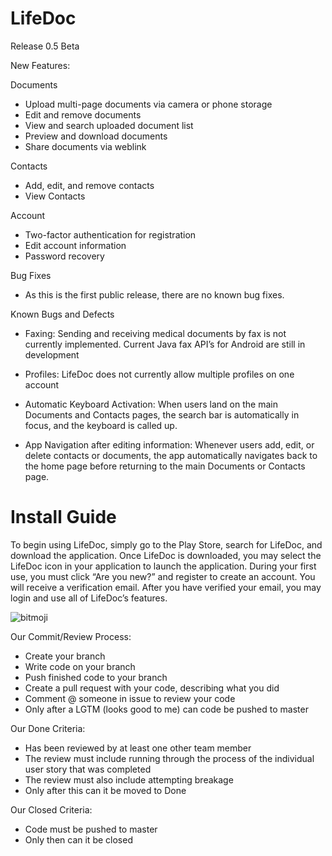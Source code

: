 # LifeDoc

Release 0.5 Beta

New Features:

Documents
- Upload multi-page documents via camera or phone storage
- Edit and remove documents
- View and search uploaded document list
- Preview and download documents
- Share documents via weblink

Contacts
- Add, edit, and remove contacts
- View Contacts

Account
- Two-factor authentication for registration
- Edit account information
- Password recovery

Bug Fixes
- As this is the first public release, there are no known bug fixes.

Known Bugs and Defects
- Faxing: Sending and receiving medical documents by fax is not currently implemented. Current Java fax API’s for Android are still in development

- Profiles: LifeDoc does not currently allow multiple profiles on one account 

- Automatic Keyboard Activation: When users land on the main Documents and Contacts pages, the search bar is automatically in focus, and the keyboard is called up.

- App Navigation after editing information: Whenever users add, edit, or delete contacts or documents, the app automatically navigates back to the home page before returning to the main Documents or Contacts page.


# Install Guide
  To begin using LifeDoc, simply go to the Play Store, search for LifeDoc, and download the application. Once LifeDoc is downloaded, you may select the LifeDoc icon in your application to launch the application. 
  During your first use, you must click “Are you new?” and register to create an account. You will receive a verification email. After you have verified your email, you may login and use all of LifeDoc’s features.


![bitmoji](https://render.bitstrips.com/v2/cpanel/9900e206-8e57-4079-846e-23178d0164c3-cdbe2b7c-88da-48cd-8e59-bc0e45fdb391-v1.png?transparent=1&palette=1&width=246)

Our Commit/Review Process:
- Create your branch
- Write code on your branch
- Push finished code to your branch
- Create a pull request with your code, describing what you did
- Comment @ someone in issue to review your code
- Only after a LGTM (looks good to me) can code be pushed to master

Our Done Criteria:
- Has been reviewed by at least one other team member
- The review must include running through the process of the individual user story that was completed
- The review must also include attempting breakage
- Only after this can it be moved to Done

Our Closed Criteria:
- Code must be pushed to master
- Only then can it be closed
